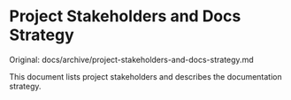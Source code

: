 # Project Stakeholders and Docs Strategy

Original: docs/archive/project-stakeholders-and-docs-strategy.md

This document lists project stakeholders and describes the documentation strategy.
